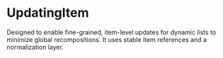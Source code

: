 # UpdatingItem

Designed to enable fine-grained, item-level updates for dynamic lists to minimize global recompositions. It uses stable item references and a
normalization layer.